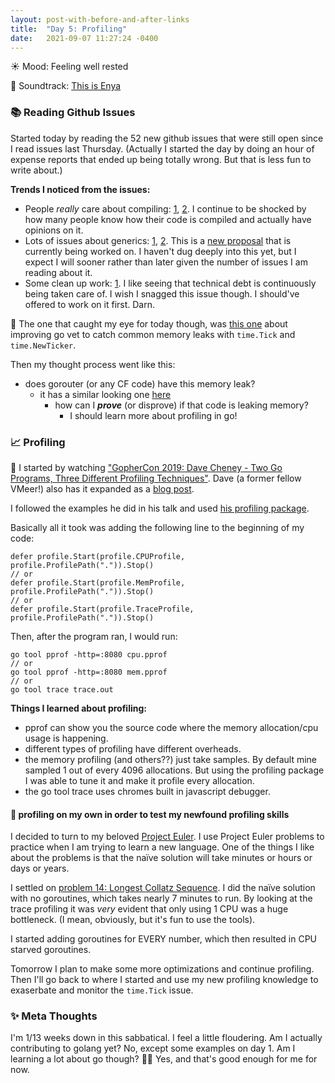 ```yaml
---
layout: post-with-before-and-after-links
title:  "Day 5: Profiling"
date:   2021-09-07 11:27:24 -0400
---
```


☀️  Mood: Feeling well rested

🎵 Soundtrack: [This is
Enya](https://open.spotify.com/playlist/37i9dQZF1DX3ExziScPqAH)

### 📚 Reading Github Issues

Started today by reading the 52 new github issues that were still open since I
read issues last Thursday. (Actually I started the day by doing an hour of
expense reports that ended up being totally wrong. But that is less fun to write
about.)

**Trends I noticed from the issues:**
* People _really_ care about compiling:
  [1](https://github.com/golang/go/issues/48192),
  [2](https://github.com/golang/go/issues/48213). I continue to be shocked by
  how many people know how their code is compiled and actually have opinions on
  it.
* Lots of issues about generics: [1](https://github.com/golang/go/issues/48196),
  [2](https://github.com/golang/go/issues/48185). This is a [new
  proposal](https://go.dev/blog/generics-proposal) that is currently being
  worked on. I haven't dug deeply into this yet, but I expect I will sooner
  rather than later given the number of issues I am reading about it.
* Some clean up work: [1](https://github.com/golang/go/issues/48154). I like
  seeing that technical debt is continuously being taken care of. I wish I
  snagged this issue though. I should've offered to work on it first. Darn.

👀 The one that caught my eye for today though, was [this
one](https://github.com/golang/go/issues/48170) about improving go
vet to catch common memory leaks with `time.Tick` and `time.NewTicker`.

Then my thought process went like this:
* does gorouter (or any CF code) have this memory leak?
  * it has a similar looking one
    [here](https://github.com/cloudfoundry/gorouter/blob/6d52d4a6bd90296263ade679ed3f43ae83b28e31/common/component.go#L45-L53)
    * how can I ***prove*** (or disprove) if that code is leaking memory?
       * I should learn more about profiling in go!

### 📈 Profiling

🎥 I started by watching ["GopherCon 2019: Dave Cheney - Two Go Programs, Three
Different Profiling
Techniques"](https://www.youtube.com/watch?v=nok0aYiGiYA&ab_channel=GopherAcademy).
Dave (a former fellow VMeer!) also has it expanded as a [blog
post](https://dave.cheney.net/high-performance-go-workshop/dotgo-paris.html).

I followed the examples he did in his talk and used [his profiling
package](https://github.com/pkg/profile).

Basically all it took was adding the following line to the beginning of my code:
```
defer profile.Start(profile.CPUProfile, profile.ProfilePath(".")).Stop()
// or
defer profile.Start(profile.MemProfile, profile.ProfilePath(".")).Stop()
// or
defer profile.Start(profile.TraceProfile, profile.ProfilePath(".")).Stop()
```

Then, after the program ran, I would run:
```
go tool pprof -http=:8080 cpu.pprof
// or
go tool pprof -http=:8080 mem.pprof
// or
go tool trace trace.out
```

**Things I learned about profiling:**
* pprof can show you the source code where the memory allocation/cpu usage is
  happening.
* different types of profiling have different overheads.
* the memory profiling (and others??) just take samples. By default mine sampled
  1 out of every 4096 allocations. But using the profiling package I was able to
  tune it and make it profile every allocation.
* the go tool trace uses chromes built in javascript debugger.

#### 🧠 profiling on my own in order to test my newfound profiling skills
I decided to turn to my beloved [Project Euler](https://projecteuler.net/). I
use Project Euler problems to practice when I am trying to learn a new
language. One of the things I like about the problems is that the naïve solution
will take minutes or hours or days or years.

I settled on [problem 14: Longest Collatz
Sequence](https://projecteuler.net/problem=14). I did the naïve solution with no
goroutines, which takes nearly 7 minutes to run. By looking at the trace
profiling it was _very_ evident that only using 1 CPU was a huge bottleneck. (I
mean, obviously, but it's fun to use the tools).

I started adding goroutines for EVERY number, which then resulted in CPU starved
goroutines.

Tomorrow I plan to make some more optimizations and continue profiling. Then
I'll go back to where I started and use my new profiling knowledge to exaserbate
and monitor the `time.Tick` issue.

### ✨ Meta Thoughts
I'm 1/13 weeks down in this sabbatical. I feel a little floudering. Am I
actually contributing to golang yet? No, except some examples on day 1. Am I learning a
lot about go though? 🤷‍♀️ Yes, and that's good enough for me for now.

